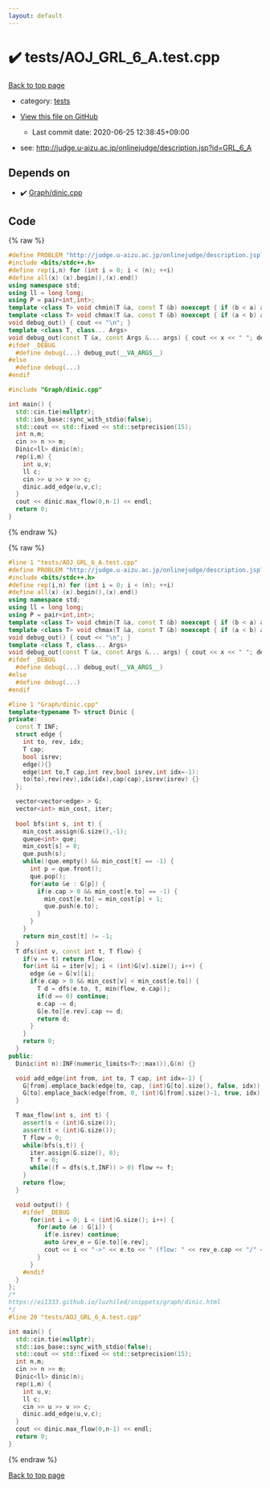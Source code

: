 ```yaml
---
layout: default
---
```


<!-- mathjax config similar to math.stackexchange -->
<script type="text/javascript" async
  src="https://cdnjs.cloudflare.com/ajax/libs/mathjax/2.7.5/MathJax.js?config=TeX-MML-AM_CHTML">
</script>
<script type="text/x-mathjax-config">
  MathJax.Hub.Config({
    TeX: { equationNumbers: { autoNumber: "AMS" }},
    tex2jax: {
      inlineMath: [ ['$','$'] ],
      processEscapes: true
    },
    "HTML-CSS": { matchFontHeight: false },
    displayAlign: "left",
    displayIndent: "2em"
  });
</script>

<script type="text/javascript" src="https://cdnjs.cloudflare.com/ajax/libs/jquery/3.4.1/jquery.min.js"></script>
<script src="https://cdn.jsdelivr.net/npm/jquery-balloon-js@1.1.2/jquery.balloon.min.js" integrity="sha256-ZEYs9VrgAeNuPvs15E39OsyOJaIkXEEt10fzxJ20+2I=" crossorigin="anonymous"></script>
<script type="text/javascript" src="../../assets/js/copy-button.js"></script>
<link rel="stylesheet" href="../../assets/css/copy-button.css" />


# :heavy_check_mark: tests/AOJ_GRL_6_A.test.cpp

<a href="../../index.html">Back to top page</a>

* category: <a href="../../index.html#b61a6d542f9036550ba9c401c80f00ef">tests</a>
* <a href="{{ site.github.repository_url }}/blob/master/tests/AOJ_GRL_6_A.test.cpp">View this file on GitHub</a>
    - Last commit date: 2020-06-25 12:38:45+09:00


* see: <a href="http://judge.u-aizu.ac.jp/onlinejudge/description.jsp?id=GRL_6_A">http://judge.u-aizu.ac.jp/onlinejudge/description.jsp?id=GRL_6_A</a>


## Depends on

* :heavy_check_mark: <a href="../../library/Graph/dinic.cpp.html">Graph/dinic.cpp</a>


## Code

<a id="unbundled"></a>
{% raw %}
```cpp
#define PROBLEM "http://judge.u-aizu.ac.jp/onlinejudge/description.jsp?id=GRL_6_A"
#include <bits/stdc++.h>
#define rep(i,n) for (int i = 0; i < (n); ++i)
#define all(x) (x).begin(),(x).end()
using namespace std;
using ll = long long;
using P = pair<int,int>;
template <class T> void chmin(T &a, const T &b) noexcept { if (b < a) a = b; }
template <class T> void chmax(T &a, const T &b) noexcept { if (a < b) a = b; }
void debug_out() { cout << "\n"; }
template <class T, class... Args>
void debug_out(const T &x, const Args &... args) { cout << x << " "; debug_out(args...);}
#ifdef _DEBUG
  #define debug(...) debug_out(__VA_ARGS__)
#else
  #define debug(...) 
#endif

#include "Graph/dinic.cpp"

int main() {
  std::cin.tie(nullptr);
  std::ios_base::sync_with_stdio(false);
  std::cout << std::fixed << std::setprecision(15);
  int n,m;
  cin >> n >> m;
  Dinic<ll> dinic(n);
  rep(i,m) {
    int u,v;
    ll c;
    cin >> u >> v >> c;
    dinic.add_edge(u,v,c);
  }
  cout << dinic.max_flow(0,n-1) << endl;
  return 0;
}

```
{% endraw %}

<a id="bundled"></a>
{% raw %}
```cpp
#line 1 "tests/AOJ_GRL_6_A.test.cpp"
#define PROBLEM "http://judge.u-aizu.ac.jp/onlinejudge/description.jsp?id=GRL_6_A"
#include <bits/stdc++.h>
#define rep(i,n) for (int i = 0; i < (n); ++i)
#define all(x) (x).begin(),(x).end()
using namespace std;
using ll = long long;
using P = pair<int,int>;
template <class T> void chmin(T &a, const T &b) noexcept { if (b < a) a = b; }
template <class T> void chmax(T &a, const T &b) noexcept { if (a < b) a = b; }
void debug_out() { cout << "\n"; }
template <class T, class... Args>
void debug_out(const T &x, const Args &... args) { cout << x << " "; debug_out(args...);}
#ifdef _DEBUG
  #define debug(...) debug_out(__VA_ARGS__)
#else
  #define debug(...) 
#endif

#line 1 "Graph/dinic.cpp"
template<typename T> struct Dinic {
private:
  const T INF;
  struct edge {
    int to, rev, idx; 
    T cap; 
    bool isrev; 
    edge(){}
    edge(int to,T cap,int rev,bool isrev,int idx=-1):
    to(to),rev(rev),idx(idx),cap(cap),isrev(isrev) {}
  };

  vector<vector<edge> > G;
  vector<int> min_cost, iter;
  
  bool bfs(int s, int t) {
    min_cost.assign(G.size(),-1);
    queue<int> que;
    min_cost[s] = 0;
    que.push(s);
    while(!que.empty() && min_cost[t] == -1) {
      int p = que.front();
      que.pop();
      for(auto &e : G[p]) {
        if(e.cap > 0 && min_cost[e.to] == -1) {
          min_cost[e.to] = min_cost[p] + 1;
          que.push(e.to);
        }
      }
    }
    return min_cost[t] != -1;
  }
  T dfs(int v, const int t, T flow) {
    if(v == t) return flow;
    for(int &i = iter[v]; i < (int)G[v].size(); i++) {
      edge &e = G[v][i];
      if(e.cap > 0 && min_cost[v] < min_cost[e.to]) {
        T d = dfs(e.to, t, min(flow, e.cap));
        if(d == 0) continue;
        e.cap -= d;
        G[e.to][e.rev].cap += d;
        return d;
      }
    }
    return 0;
  }
public:
  Dinic(int n):INF(numeric_limits<T>::max()),G(n) {}

  void add_edge(int from, int to, T cap, int idx=-1) {
    G[from].emplace_back(edge(to, cap, (int)G[to].size(), false, idx));
    G[to].emplace_back(edge(from, 0, (int)G[from].size()-1, true, idx));
  }

  T max_flow(int s, int t) {
    assert(s < (int)G.size());
    assert(t < (int)G.size());
    T flow = 0;
    while(bfs(s,t)) {
      iter.assign(G.size(), 0);
      T f = 0;
      while((f = dfs(s,t,INF)) > 0) flow += f;
    }
    return flow;
  }

  void output() {
    #ifdef _DEBUG
      for(int i = 0; i < (int)G.size(); i++) {
        for(auto &e : G[i]) {
          if(e.isrev) continue;
          auto &rev_e = G[e.to][e.rev];
          cout << i << "->" << e.to << " (flow: " << rev_e.cap << "/" << e.cap + rev_e.cap << ")" << endl;
        }
      }
    #endif
  }
};
/*
https://ei1333.github.io/luzhiled/snippets/graph/dinic.html
*/
#line 20 "tests/AOJ_GRL_6_A.test.cpp"

int main() {
  std::cin.tie(nullptr);
  std::ios_base::sync_with_stdio(false);
  std::cout << std::fixed << std::setprecision(15);
  int n,m;
  cin >> n >> m;
  Dinic<ll> dinic(n);
  rep(i,m) {
    int u,v;
    ll c;
    cin >> u >> v >> c;
    dinic.add_edge(u,v,c);
  }
  cout << dinic.max_flow(0,n-1) << endl;
  return 0;
}

```
{% endraw %}

<a href="../../index.html">Back to top page</a>

